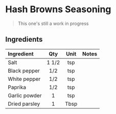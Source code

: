 # Hash Browns Seasoning

> This one's still a work in progress

## Ingredients

| Ingredient       | Qty     | Unit  | Notes  |
|:-----------------|:-------:|:-----:|:-------|
| Salt             | 1 1/2   | tsp   |         |
| Black pepper     | 1/2     | tsp   |         |
| White pepper     | 1/2     | tsp   |         |
| Paprika          | 1/2     | tsp   |         |
| Garlic powder    | 1       | tsp   |         |
| Dried parsley    | 1       | Tbsp  |         |
